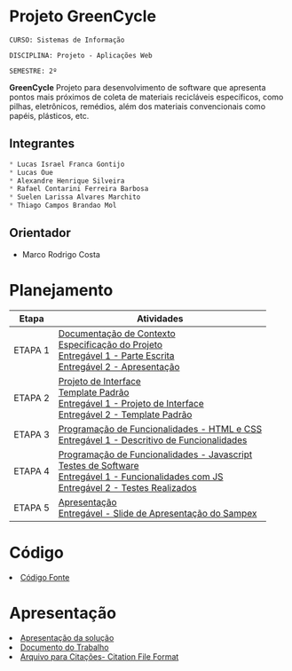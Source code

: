 # Projeto GreenCycle

`CURSO: Sistemas de Informação`

`DISCIPLINA: Projeto - Aplicações Web`

`SEMESTRE: 2º`

<!--- Descrever resumidamente, em um ou dois parágrafos, o projeto que está sendo desenvolvido: --->

**GreenCycle**
Projeto para desenvolvimento de software que apresenta pontos mais próximos de coleta de materiais recicláveis específicos, como pilhas, eletrônicos, remédios, além dos materiais convencionais como papéis, plásticos, etc.

## Integrantes

```python
* Lucas Israel Franca Gontijo
* Lucas Oue
* Alexandre Henrique Silveira
* Rafael Contarini Ferreira Barbosa
* Suelen Larissa Alvares Marchito
* Thiago Campos Brandao Mol
```

## Orientador

* Marco Rodrigo Costa

# Planejamento

| Etapa         | Atividades |
|      :----:   | ----------- |
| ETAPA 1         |[Documentação de Contexto](docs/context.md) <br> [Especificação do Projeto](docs/especification.md) <br> [Entregável 1 - Parte Escrita](docs/01.-Eixo-01-Etapa-01-GreenCycle-Doc-v.1.2.pdf) <br> [Entregável 2 - Apresentação](Presentation/01.Eixo-01-Etapa-01-GreenCycle-Slides-v.1.2.pdf) |
| ETAPA 2         |[Projeto de Interface](docs/interface.md) <br> [Template Padrão](docs/template.md) <br> [Entregável 1 - Projeto de Interface](docs/GreenCycle%20!%20Wireframe%20&%20Navegação.png) <br> [Entregável 2 - Template Padrão](/src/Template_GreenCycle_Padrao.png) ||
| ETAPA 3         |[Programação de Funcionalidades - HTML e CSS](docs/development.md) <br> [Entregável 1 - Descritivo de Funcionalidades](docs/t3.md)|
| ETAPA 4        |[Programação de Funcionalidades - Javascript](docs/development.md) <br> [Testes de Software ](docs/tests.md) <br> [Entregável 1 - Funcionalidades com JS ](docs/t4.md)<br>[Entregável 2 - Testes Realizados](docs/Tarefa-04-Testes.md)|
| ETAPA 5         | [Apresentação](presentation/README.md) <br> [Entregável - Slide de Apresentação do Sampex](docs/Apresentação-Sampex.pptx) |

# Código

<li><a href="src/README.md"> Código Fonte</a></li>

# Apresentação

<li><a href="docs/Apresentação-Sampex.pptx"> Apresentação da solução</a></li>
<li><a href="docs/01.-Eixo-01-Etapa-01-GreenCycle-Doc-v.1.2.pdf"> Documento do Trabalho</a></li>
<li><a href="docs/citation.cff"> Arquivo para Citações- Citation File Format </a></li>
